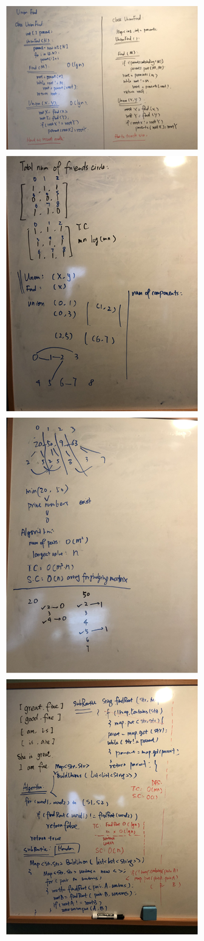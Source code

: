 
![Template](./Images/UnionFindTemplate.jpg)

![Friends circle](./Images/FriendsCircles.jpg)

![Largest Component size](./Images/LargetstComponentSize.jpg)

![Similar Sentence](./Images/SimilarSentencesII.jpg)